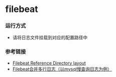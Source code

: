 # filebeat

### 运行方式
- 请将日志文件挂载到对应的配置路径中


### 参考链接
- [Filebeat Reference Directory layout](https://www.elastic.co/guide/en/beats/filebeat/current/directory-layout.html)
- [Filebeat合并多行日志（以mysql慢查询日志为例）](https://www.jianshu.com/p/2be0b41eda73)
